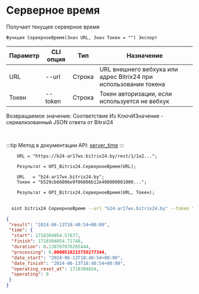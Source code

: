 ﻿---
sidebar_position: 4
---

# Серверное время
 Получает текущее серверное время



`Функция СерверноеВремя(Знач URL, Знач Токен = "") Экспорт`

  | Параметр | CLI опция | Тип | Назначение |
  |-|-|-|-|
  | URL | --url | Строка | URL внешнего вебхука или адрес Bitrix24 при использовании токена |
  | Токен | --token | Строка | Токен авторизации, если используется не вебхук |

  
  Возвращаемое значение:   Соответствие Из КлючИЗначение - сериализованный JSON ответа от Bitrxi24

<br/>

:::tip
Метод в документации API: [server_time](https://dev.1c-bitrix.ru/rest_help/general/server_time.php)
:::
<br/>


```bsl title="Пример кода"
    URL = "https://b24-ar17wx.bitrix24.by/rest/1/1o2...";

    Результат = OPI_Bitrix24.СерверноеВремя(URL);

    URL   = "b24-ar17wx.bitrix24.by";
    Токен = "b529cb66006e9f06006b12e400000001000...";

    Результат = OPI_Bitrix24.СерверноеВремя(URL, Токен);
```



```sh title="Пример команды CLI"
    
  oint bitrix24 СерверноеВремя --url "b24-ar17wx.bitrix24.by" --token "b9df7366006e9f06006b12e400000001000..."

```

```json title="Результат"
{
 "result": "2024-06-13T18:40:54+00:00",
 "time": {
  "start": 1718304054.57877,
  "finish": 1718304054.71748,
  "duration": 0.138707876205444,
  "processing": 0.0000510215759277344,
  "date_start": "2024-06-13T18:40:54+00:00",
  "date_finish": "2024-06-13T18:40:54+00:00",
  "operating_reset_at": 1718304654,
  "operating": 0
 }
}
```
